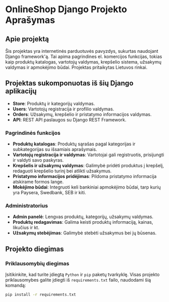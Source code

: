 # OnlineShop Django Projekto Aprašymas

## Apie projektą

Šis projektas yra internetinės parduotuvės pavyzdys, sukurtas naudojant Django framework'ą. Tai apima pagrindines el. komercijos funkcijas, tokias kaip produktų katalogas, vartotojų valdymas, krepšelio sistema, užsakymų valdymas ir apmokėjimo būdai. Projektas pritaikytas Lietuvos rinkai.

## Projektas sukomponuotas iš šių Django aplikacijų

- **Store**: Produktų ir kategorijų valdymas.
- **Users**: Vartotojų registracija ir profilio valdymas.
- **Orders**: Užsakymų, krepšelio ir pristatymo informacijos valdymas.
- **API**: REST API paslaugos su Django REST Framework.


### Pagrindinės funkcijos

- **Produktų katalogas**: Produktų sąrašas pagal kategorijas ir subkategorijas su išsamiais aprašymais.
- **Vartotojų registracija ir valdymas**: Vartotojai gali registruotis, prisijungti ir valdyti savo paskyras.
- **Krepšelis ir užsakymų valdymas**: Galimybė pridėti produktus į krepšelį, redaguoti krepšelio turinį bei atlikti užsakymus.
- **Pristatymo informacijos pridėjimas**: Pildoma pristatymo informacija atskirame formos lange.
- **Mokėjimo būdai**: Integruoti keli bankiniai apmokėjimo būdai, tarp kurių yra Paysera, Swedbank, SEB ir kiti.

### Administratorius

- **Admin panelė**: Lengvas produktų, kategorijų, užsakymų valdymas.
- **Produktų redagavimas**: Galima keisti produktų informaciją, kainas, likučius ir kt.
- **Užsakymų stebėjimas**: Galimybė stebėti užsakymus bei jų būsenas.

## Projekto diegimas

### Priklausomybių diegimas

Įsitikinkite, kad turite įdiegtą `Python` ir `pip` paketų tvarkyklę. Visas projekto priklausomybes galite įdiegti iš `requirements.txt` failo, naudodami šią komandą:

```bash
pip install -r requirements.txt



